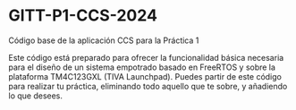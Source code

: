 # GITT-P1-CCS-2024
 Código base de la aplicación CCS para la Práctica 1

Este código está preparado para ofrecer la funcionalidad básica necesaria para el diseño de un sistema empotrado basado en FreeRTOS y sobre la plataforma TM4C123GXL (TIVA Launchpad).
Puedes partir de este código para realizar tu práctica, eliminando todo aquello que te sobre, y añadiendo lo que desees. 
